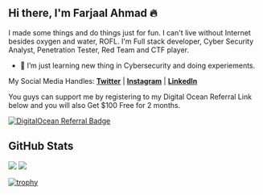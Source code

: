 ## Hi there, I'm Farjaal Ahmad 🔥

I made some things and do things just for fun. I can't live without Internet besides oxygen and water, ROFL. I'm Full stack developer, Cyber Security Analyst, Penetration Tester, Red Team and CTF player.

- 🌱 I’m just learning new thing in Cybersecurity and doing experiements.

<p>My Social Media Handles: 
  <strong><a href="https://twitter.com/farjaalahmad">Twitter</a></strong> |
  <strong><a href="https://www.instagram.com/ifarjaalahmad">Instagram</a></strong> |
  <strong><a href="https://www.linkedin.com/in/farjaalahmad/">LinkedIn</a></strong>
</p>

You guys can support me by registering to my Digital Ocean Referral Link below and you will also Get $100 Free for 2 months.

[![DigitalOcean Referral Badge](https://web-platforms.sfo2.digitaloceanspaces.com/WWW/Badge%203.svg)](https://www.digitalocean.com/?refcode=42d61c4435ff&utm_campaign=Referral_Invite&utm_medium=Referral_Program&utm_source=badge)


## GitHub Stats
<p>
  <img src="https://github-readme-stats.vercel.app/api/top-langs/?username=farjaalahmad&hide_border=true&hide=html,css&theme=dark" />
  <img src="https://github-readme-stats.vercel.app/api?username=farjaalahmad&line_height=27&count_private=true&hide_border=true&show_icons=true&theme=dark">
</p>

[![trophy](https://github-profile-trophy.vercel.app/?username=farjaalahmad&theme=alduin&margin-w=28)](https://github.com/ryo-ma/github-profile-trophy)
